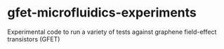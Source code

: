 # gfet-microfluidics-experiments
Experimental code to run a variety of tests against graphene field-effect transistors (GFET)
